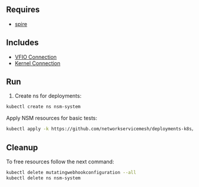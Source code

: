 ## Requires

- [spire](../spire)

## Includes

- [VFIO Connection](../use-cases/Vfio2Noop)
- [Kernel Connection](../use-cases/SriovKernel2Noop)

## Run

1. Create ns for deployments:
```bash
kubectl create ns nsm-system
```

Apply NSM resources for basic tests:
```bash
kubectl apply -k https://github.com/networkservicemesh/deployments-k8s/examples/sriov?ref=d364db27deb717bd4361c7c9b434c1ab110105d7
```

## Cleanup

To free resources follow the next command:
```bash
kubectl delete mutatingwebhookconfiguration --all
kubectl delete ns nsm-system
```
